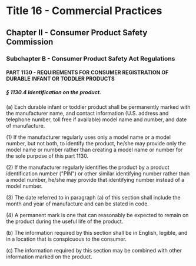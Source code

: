 
# Title 16 - Commercial Practices
## Chapter II - Consumer Product Safety Commission
### Subchapter B - Consumer Product Safety Act Regulations
#### PART 1130 - REQUIREMENTS FOR CONSUMER REGISTRATION OF DURABLE INFANT OR TODDLER PRODUCTS
##### § 1130.4 Identification on the product.

(a) Each durable infant or toddler product shall be permanently marked with the manufacturer name, and contact information (U.S. address and telephone number, toll free if available) model name and number, and date of manufacture.

(1) If the manufacturer regularly uses only a model name or a model number, but not both, to identify the product, he/she may provide only the model name or number rather than creating a model name or number for the sole purpose of this part 1130.

(2) If the manufacturer regularly identifies the product by a product identification number ("PIN") or other similar identifying number rather than a model number, he/she may provide that identifying number instead of a model number.

(3) The date referred to in paragraph (a) of this section shall include the month and year of manufacture and can be stated in code.

(4) A permanent mark is one that can reasonably be expected to remain on the product during the useful life of the product.

(b) The information required by this section shall be in English, legible, and in a location that is conspicuous to the consumer.

(c) The information required by this section may be combined with other information marked on the product.
